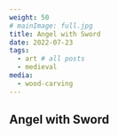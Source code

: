 ```yaml
---
weight: 50
# mainImage: full.jpg
title: Angel with Sword
date: 2022-07-23
tags:
  - art # all posts
  - medieval
media:
  - wood-carving
---
```


## Angel with Sword
